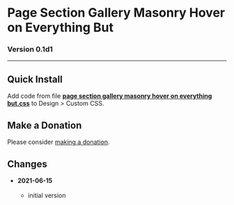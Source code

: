 # Page Section Gallery Masonry Hover on Everything But

### Version 0.1d1

---

## Quick Install

Add code from file
**[page section gallery masonry hover on everything but.css](page%20section%20gallery%20masonry%20hover%20on%20everything%20but.css#L1)**
to Design > Custom CSS.

## Make a Donation

Please consider
[making a donation](https://github.com/tomsWebConsulting/twcsl#make-a-donation).

## Changes

<!-- * **2021-06-14**
<br><br>
  * reworked the autoClick part of the code to work in the wider variety of
    situations
  * code should now work on any page where there are atcb
  * bumped version to 0.1d2
  <br><br -->
* **2021-06-15**
<br><br>
  * initial version
